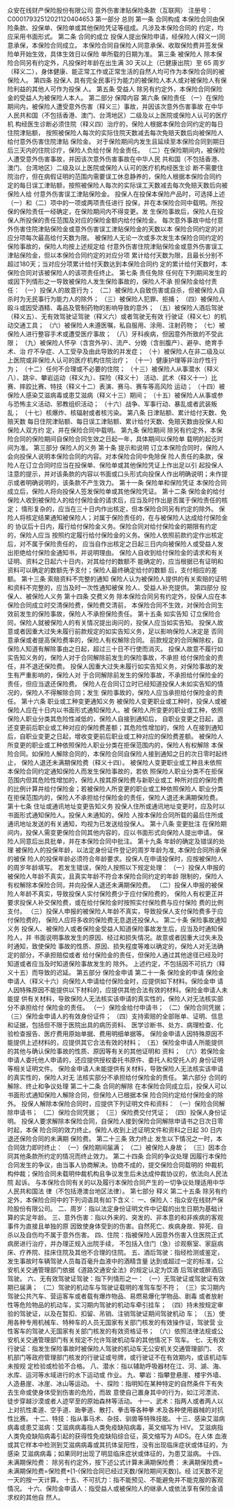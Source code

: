 众安在线财产保险股份有限公司
意外伤害津贴保险条款（互联网）
注册号：C00017932512021120404653
第一部分 总则
第一条 合同构成
本保险合同由保险条款、投保单、保险单或其他保险凭证等组成。凡涉及本保险合同的
约定，均应采用书面形式。
第二条 合同的成立
投保人提出保险申请，经保险人(释义一)同意承保，本保险合同成立。
本保险合同自保险人同意承保、收取保险费并签发保险单开始生效，具体生效日以保险
单所载的日期为准。
第三条 被保险人
除本保险合同另有约定外，凡投保时年龄在出生满 30 天以上（已健康出院）至 65 周岁
（释义二），身体健康、能正常工作或正常生活的自然人均可作为本保险合同的被保险人。
第四条 投保人
具有完全民事行为能力的被保险人本人或对被保险人有保险利益的其他人可作为投保
人。
第五条 受益人
除另有约定外，本保险合同保险金的受益人为被保险人本人。
第二部分 保障内容
第六条 保险责任
（一）在保险期间内，被保险人遭受意外伤害（释义三）事故，并因该次意外伤害事故
在中华人民共和国（不包括香港、澳门、台湾地区）二级及以上医院或保险人认可的医疗机
构经医生诊断必须住院（释义四）治疗的，保险人根据本保险合同约定的每日住院津贴额，
按照被保险人每次的实际住院天数减去每次免赔天数后向被保险人给付意外伤害住院津贴
保险金。
对于保险期间内发生且延续至本保险合同到期日后三天内的住院诊疗，保险人负给付保
险金责任。
（二）在保险期间内，被保险人遭受意外伤害事故，并因该次意外伤害事故在中华人民
共和国（不包括香港、澳门、台湾地区）二级及以上医院或保险人认可的医疗机构经医生诊
断不需要住院治疗，但在病假证明的范围内需要误工休息静养的，保险人根据本保险合同约
定的每日误工津贴额，按照被保险人每次的实际误工天数减去每次免赔天数后向被保险人给
付意外伤害误工津贴保险金。
投保人在投保本保险产品时，可选择上述（一）和（二）项中的一项或两项责任进行
投保，并在本保险合同中载明。所投保的保险责任一经确定，在保险期间内不得变更。发
生保险事故后，保险人在投保人所投保的责任范围及对应的保险金额内给付保险金。
每次意外事故中给付意外伤害住院津贴保险金或意外伤害误工津贴保险金的天数以本
保险合同约定的对应分项每次最高给付天数为限。
被保险人无论一次或多次发生本保险合同约定的保险事故的，保险人均按上述规定给
付意外伤害住院津贴保险金或意外伤害误工津贴保险金，但以本保险合同约定的对应分项
累计给付天数为限，且最长分别不超过180天；当对应分项累计给付天数达到本保险合同约
定的累计给付天数时，本保险合同对该被保险人的该项责任终止。
第七条 责任免除
任何在下列期间发生的或因下列情形之一导致被保险人发生保险事故的，保险人不承
担保险金给付责任：
（一）投保人的故意行为；
（二）被保险人自致伤害或自杀，但被保险人自杀时为无民事行为能力人的除外；
（三）被保险人犯罪、拒捕；
（四）被保险人殴斗或因受酒精、毒品及管制药物的影响导致的意外；
（五）被保险人酒后驾驶（释义五）、无有效驾驶证驾驶（释义六）或者驾驶无有效
行驶证（释义七）的机动交通工具；
（六）被保险人未遵医嘱，私自服用、涂用、注射药物；
（七）被保险人进行整容手术或遭受医疗事故；
（八）牙科疾病，但因意外所致的不受此限；
（九）被保险人怀孕（含宫外孕）、流产、分娩（含剖腹产）、避孕、绝育手术、治
疗不孕症、人工受孕及由此导致的并发症；
（十）被保险人在非二级及以上医院或非保险人认可的医疗机构住院治疗；
（十一）健康护理等非治疗性行为；
（十二）任何不合理或不必要的住院；
（十三）被保险人从事潜水（释义八）、跳伞、攀岩运动（释义九）、探险（释义十）
活动、武术（释义十一）比赛、摔跤比赛、特技（释义十二）表演、赛马、赛车等高风险
运动；
（十四）被保险人感染艾滋病毒或患艾滋病（释义十三）期间；
（十五）被保险人从事或参与恐怖主义活动、邪教组织活动；
（十六）战争、军事行动、暴乱或者武装叛乱；
（十七）核爆炸、核辐射或者核污染。
第八条 日津贴额、累计给付天数、免赔天数
每日住院津贴额、每日误工津贴额、累计给付天数、免赔天数由投保人和保险人双方约
定，并在保险合同中载明。
第九条 保险期间
除另有约定外，本保险合同的保险期间自保险合同生效之日起一年，具体期间以保险单
载明的起讫时间为准。
第三部分 保险人的义务
第十条 提示和说明
订立本保险合同时，保险人会向投保人说明本保险合同的内容。对本保险合同中免除保
险人责任的条款，保险人在订立合同时应当在投保单、保险单或其他保险凭证上作出足以引
起投保人注意的提示，并对该条款的内容以书面或口头形式向投保人作出明确说明；未作提
示或者明确说明的，该条款不产生效力。
第十一条 保险单和保险凭证
本保险合同成立后，保险人将向投保人签发保险单或其他保险凭证。
第十二条 保险金的给付
保险人收到被保险人的给付保险金的请求后，应当及时作出是否属于保险责任的核定；
情形复杂的，应当在三十日内作出核定，但本保险合同另有约定的除外。
保险人将核定结果通知被保险人；对属于保险责任的，在与被保险人达成给付保险金的
协议后十日内，履行给付保险金义务。保险合同对给付保险金的期限有约定的，保险人应当
按照约定履行给付保险金的义务。保险人依照前款约定作出核定后，对不属于保险责任的，
应当自作出核定之日起三日内向被保险人或受益人发出拒绝给付保险金通知书，并说明理由。
保险人自收到给付保险金的请求和有关证明、资料之日起六十日内，对其给付的数额不
能确定的，应当根据已有证明和资料可以确定的数额先予支付；保险人最终确定给付的数额
后，支付相应的差额。
第十三条 索赔资料不完整的通知
保险人认为被保险人提供的有关索赔的证明和资料不完整的，应当及时一次性通知被保
险人、受益人补充提供。
第四部分 投保人、被保险人义务
第十四条 交费义务
除本保险合同另有约定外，投保人应在本保险合同成立时交清保险费，保险费交清前，
本保险合同不生效，对保险合同生效前发生的保险事故，保险人不承担保险责任。
第十五条 如实告知
订立保险合同，保险人就被保险人的有关情况提出询问的，投保人应当如实告知。
投保人故意或者因重大过失未履行前款规定的如实告知义务，足以影响保险人决定是
否同意承保或者提高保险费率的，保险人有权解除合同。
前款规定的合同解除权，自保险人知道有解除事由之日起，超过三十日不行使而消灭。
投保人故意不履行如实告知义务的，保险人对于合同解除前发生的保险事故，不承担
给付保险金的责任，并不退还保险费。
投保人因重大过失未履行如实告知义务，对保险事故的发生有严重影响的，保险人对
于合同解除前发生的保险事故，不承担给付保险金的责任，但应当退还保险费。
保险人在合同订立时已经知道投保人未如实告知的情况的，保险人不得解除合同；发生
保险事故的，保险人应当承担给付保险金的责任。
第十六条 职业或工种变更通知义务
被保险人变更职业或工种时，投保人或被保险人应在十日内以书面形式通知保险人。被
保险人所变更的职业或工种，依照保险人职业分类其危险性减低的，保险人自接到通知后，
自职业变更之日起，退还变更前后职业或工种对应的保险费差额；其危险性增加的，保险
人在接到通知后，自职业变更之日起，增收变更前后职业或工种对应的保险费差额。
被保险人所变更的职业或工种依照保险人职业分类在拒保范围内的，保险人有权解除
本保险合同。如保险人解除合同的，本保险合同自保险人接到通知之日的次日零时起终止，
保险人退还未满期保险费（释义十四）。
被保险人变更职业或工种且未依照本保险合同约定通知保险人而发生保险事故的，若依
照保险人职业分类不在拒保范围内但其危险性增加的，保险人按其原保险费与新职业或工
种所对应的保险费的比例计算并给付保险金；若被保险人所变更的职业或工种依照保险人
职业分类在拒保范围内的，保险人不承担给付保险金的责任，保险人退还未满期保险费。
第十七条 住址或通讯地址变更告知义务
投保人住所或通讯地址变更时，应及时以书面形式通知保险人。投保人未通知的，保险
人按本保险合同所载的最后住所或通讯地址发送的有关通知，均视为已发送给投保人。
第十八条 变更批注
在保险期间内，投保人需变更保险合同其他内容的，应以书面形式向保险人提出申请。
保险人同意后出具批单，并在本保险合同中批注。
第十九条 年龄的确定及错误的处理
被保险人的投保年龄，以法定身份证件登记的周岁年龄为准, 本保险合同所承保的被保
险人的投保年龄必须符合年龄要求。投保人在申请投保时，应按被保险人的周岁年龄填写。
若发生错误，保险人按照以下规定处理：
（一）投保人申报的被保险人年龄不真实，且真实年龄不符合本保险合同约定的年龄
限制的，保险人有权解除本保险合同，并向投保人退还未满期保险费。
（二）投保人申报的被保险人年龄不真实，导致投保人实付保险费少于应付保险费的，
保险人有权更正并要求投保人补交保险费，或在给付保险金时按照实付保险费与应付保险
费的比例支付。
（三）投保人申报的被保险人年龄不真实，导致投保人支付保险费多于应付保险费的，
保险人应将多收的保险费无息退还投保人。
第二十条 保险事故通知义务
投保人、被保险人或者保险金受益人知道保险事故发生后，应当及时通知保险人，并
书面说明事故发生的原因、经过和损失情况。故意或者因重大过失未及时通知，致使保险
事故的性质、原因、损失程度等难以确定的，保险人对无法确定的部分，不承担赔偿或者
给付保险金的责任，但保险人通过其他途径已经及时知道或者应当及时知道保险事故发生的
除外。
上述约定，不包括因不可抗力（释义十五）而导致的迟延。
第五部分 保险金申请
第二十一条 保险金的申请
保险金申请人（释义十六）向保险人申请给付保险金时，应提供如下材料。保险金申
请人因特殊原因不能提供以下材料的，应提供其他合法有效的材料。保险金申请人未能提
供有关材料，导致保险人无法核实该申请的真实性的，保险人对无法核实部分不承担给付
保险金的责任。
（一）保险金给付申请书；
（二）保险合同凭据；
（三）保险金申请人的有效身份证件；
（四）支持索赔的全部账单、证明、信息和证据，包括但不限于医院出具的病历资料、
医学诊断书、处方、病理检查、化验检查报告、医疗费用原始单据、费用明细单据等。
保险金申请人因特殊原因不能提供上述材料的，应提供其它合法有效的材料；
（五）保险金申请人所能提供的其他与确认保险事故的性质、原因等有关的其他证明和
资料；
（六）若保险金申请人委托他人申请的，还应提供授权委托书原件、委托人和受托人的
身份证明等相关证明文件。
保险金申请人未能提供有关材料，导致保险人无法核实该申请的真实性的，保险人对无
法核实部分不承担给付保险金的责任。
第六部分 合同的解除、终止和争议处理
第二十二条 合同的解除
在本保险合同成立后，投保人可以书面形式通知保险人解除合同，但保险人已根据本保
险合同约定给付保险金的除外。
投保人解除本保险合同时，应提供下列证明文件和资料：
（一）保险合同解除申请书；
（二）保险合同凭据；
（三）保险费交付凭证；
（四）投保人身份证明。
投保人要求解除本保险合同，自保险人接到保险合同解除申请书之日次日零时起，本保
险合同的效力终止。保险人收到上述证明文件和资料之日起 30 日内退还保险合同的未满期
保险费。
第二十三条 效力终止
发生以下情况之一时，本合同效力即时终止：
（一）保险期间届满；
（二）被保险人身故；
（三）因本合同其他条款所约定的情况而终止效力。
第二十四条 合同的争议处理
因履行本保险合同发生的争议，由当事人协商解决。协商不成的，提交保险合同载明的
仲裁机构仲裁；保险合同未载明仲裁机构且争议发生后未达成仲裁协议的，依法向人民法院
起诉。
与本保险合同有关的以及履行本保险合同产生的一切争议处理适用中华人民共和国法
律（不包括港澳台地区法律）。
第七部分 释义
第二十五条 除另有约定外，本保险合同中的下列词语具有如下含义：
一、保险人：指众安在线财产保险股份有限公司。
二、周岁：指以法定身份证明文件中记载的出生日期为基础计算的实足年龄。
三、意外伤害：指以外来的、突发的、非本意的和非疾病的客观事件为直接且单独的原
因致使身体受到的伤害。自然死亡、疾病身故、猝死、自杀以及自伤均不属于意外伤害。
四、住院：指被保险人因意外伤害入住医院正式病房进行治疗，并办理正规入出院手续，
不包括入住门（急）诊观察室、家庭病床、疗养院、挂床住院及其他不合理的住院。
五、酒后驾驶：指经检测或鉴定，发生事故时车辆驾驶人员每百毫升血液中的酒精含量
达到或超过一定的标准，公安机关交通管理部门依据《道路交通安全法》的规定认定为饮酒
后驾驶或醉酒后驾驶。
六、无有效驾驶证驾驶：指下列情形之一：
（一）无驾驶证或驾驶证有效期已届满；
（二）驾驶的机动车与驾驶证载明的准驾车型不符；
（三）实习期内驾驶公共汽车、营运客车或者载有爆炸物品、易燃易爆化学物品、剧毒
或者放射性等危险物品的机动车，实习期内驾驶的机动车牵引挂车；
（四）持未按规定审验的驾驶证，以及在暂扣、扣留、吊销、注销驾驶证期间驾驶机动
车；
（五）使用各种专用机械车、特种车的人员无国家有关部门核发的有效操作证，驾驶营
业性客车的驾驶人无国家有关部门核发的有效资格证书；
（六）依照法律法规或公安机关交通管理部门有关规定不允许驾驶机动车的其他情况下
驾车。
七、无有效行驶证：指发生保险事故时被保险人驾驶的机动车无公安机关交通管理部门、
农机部门等政府管理部门核发的行驶证或号牌，或行驶证不在有效期内，或该机动车未按规
定检验或检验不合格。
八、潜水：指以辅助呼吸器材在江、河、湖、海、水库、运河等水域进行的水下运动或
作业。
九、攀岩：指攀登悬崖、楼宇外墙、人造悬崖、冰崖、冰山等运动。
十、探险：指明知在某种特定的自然条件下有失去生命或使身体受到伤害的危险，而故
意使自己置身其中的行为，如江河漂流、徒步穿越沙漠或者人迹罕至的原始森林等活动。
十一、武术：指两人或者两人以上对抗性柔道、空手道、跆拳道、散打、拳击等各种拳
术及各种使用器械的对抗性比赛。
十二、特技：指从事马术、杂技、驯兽等特殊技能。
十三、感染艾滋病病毒或患艾滋病：艾滋病病毒指人类免疫缺陷病毒，英文缩写为 HIV。
艾滋病指人类免疫缺陷病毒引起的获得性免疫缺陷综合征，英文缩写为 AIDS。在人体
血液或其它样本中检测到艾滋病病毒或其抗体呈阳性，没有出现临床症状或体征的，为感染
艾滋病病毒；如果同时出现了明显临床症状或体征的，为患艾滋病。
十四、未满期保险费：
除另有约定外，按下述公式计算未满期保险费：
未满期保险费=未满期保险费=保险费*[1-(保险合同已经过天数/保险期间天数)]。经
过天数不足一天的按一天计算。
十五、不可抗力：指不能预见、不能避免并不能克服的客观情况。
十六、保险金申请人：指受益人或被保险人的继承人或依法享有保险金请求权的其他自
然人。

